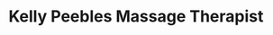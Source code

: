 ---
title: "Kelly Peebles Massage Therapist"
url: /mineola/kelly-peebles-massage-therapist/
shop: massage
---